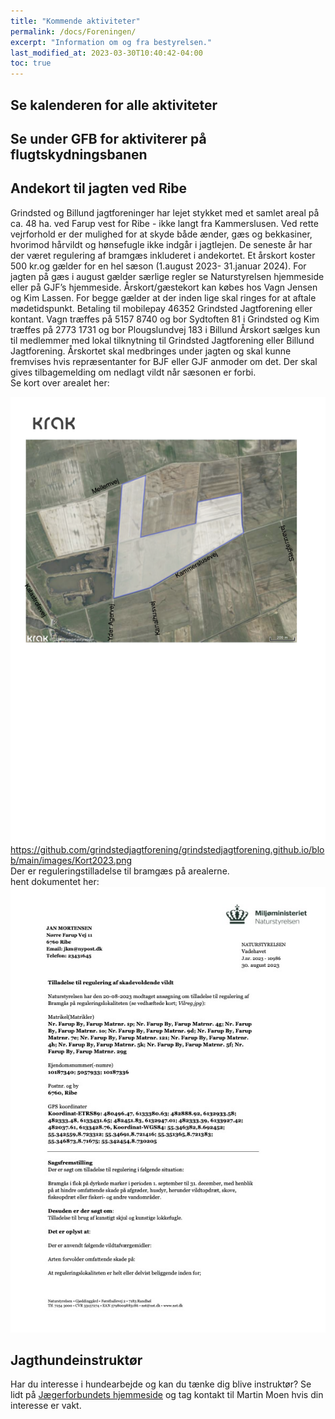 ```yaml
---
title: "Kommende aktiviteter"
permalink: /docs/Foreningen/
excerpt: "Information om og fra bestyrelsen."
last_modified_at: 2023-03-30T10:40:42-04:00
toc: true
---
```

## Se kalenderen for alle aktiviteter

## Se under GFB for aktiviterer på flugtskydningsbanen

## Andekort til jagten ved Ribe
Grindsted og Billund jagtforeninger har lejet stykket med et samlet areal på ca. 48 ha. ved Farup vest for Ribe - ikke langt fra Kammerslusen.
Ved rette vejrforhold er der mulighed for at skyde både ænder, gæs og bekkasiner, hvorimod hårvildt og hønsefugle ikke indgår i jagtlejen. De seneste år har der været regulering af bramgæs inkluderet i andekortet.
Et årskort koster 500 kr.og gælder for en hel sæson (1.august 2023- 31.januar 2024). For jagten på gæs i august gælder særlige regler se Naturstyrelsen hjemmeside eller på GJF’s hjemmeside.
Årskort/gæstekort kan købes hos Vagn Jensen og Kim Lassen. For begge gælder at der inden lige skal ringes for at aftale mødetidspunkt. Betaling til mobilepay 46352 Grindsted Jagtforening eller kontant.
Vagn træffes på 5157 8740 og bor Sydtoften 81 i Grindsted og Kim træffes på 2773 1731 og bor Plougslundvej 183 i Billund
Årskort sælges kun til medlemmer med lokal tilknytning til Grindsted Jagtforening eller Billund Jagtforening. Årskortet skal medbringes under jagten og skal kunne fremvises hvis repræsentanter for BJF eller GJF anmoder om det. Der skal gives tilbagemelding om nedlagt vildt når sæsonen er forbi.   
Se kort over arealet her:   

![Kort](/images/Kort2023.png)
https://github.com/grindstedjagtforening/grindstedjagtforening.github.io/blob/main/images/Kort2023.png   
Der er reguleringstilladelse til bramgæs på arealerne.      
hent dokumentet her:   
![Bramgas](/images/regulering2023.jpg)

## Jagthundeinstruktør
Har du interesse i hundearbejde og kan du tænke dig blive instruktør?
Se lidt på [Jægerforbundets hjemmeside](https://www.jaegerforbundet.dk/det-sker-i-dj/instruktor-uddannelserne/jagthundeinstruktor/) og tag kontakt til Martin Moen hvis din interesse er vakt.

